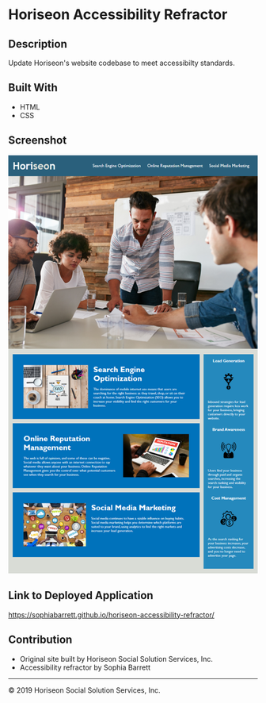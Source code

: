 # Horiseon Accessibility Refractor

## Description
Update Horiseon's website codebase to meet accessibilty standards.

## Built With
* HTML
* CSS

## Screenshot
![Horiseon website mockup](./assets/images/horiseon-mockup.png "Horiseon website mockup")

## Link to Deployed Application
https://sophiabarrett.github.io/horiseon-accessibility-refractor/

## Contribution
* Original site built by Horiseon Social Solution Services, Inc.
* Accessibility refractor by Sophia Barrett

---
© 2019 Horiseon Social Solution Services, Inc.